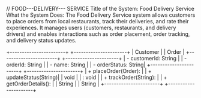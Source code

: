 // FOOD---DELIVERY--- SERVICE
Title of the System: Food Delivery Service
What the System Does:
The Food Delivery Service system allows customers to place orders from local restaurants, track their deliveries, and rate their experiences. It manages users (customers, restaurants, and delivery drivers) and enables interactions such as order placement, order tracking, and delivery status updates.

+-----------------------+           +----------------------+
|       Customer        |           |        Order         |
+-----------------------+           +----------------------+
| - customerId: String  |           | - orderId: String    |
| - name: String        |           | - orderStatus: String|
+-----------------------+           +----------------------+
| + placeOrder(Order):  |           | + updateStatus(String)|
|   void                |           |   : void             |
| + trackOrder(String): |           | + getOrderDetails(): |
|   String              |           |   String             |
+-----------------------+           +----------------------+
